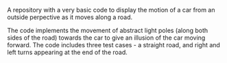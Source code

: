 A repository with a very basic code to display the motion of a car from an outside perpective as it moves along a road. 

The code implements the movement of abstract light poles (along both sides of the road) towards the car to give an illusion of the car moving forward. The code includes three test cases - a straight road, and right and left turns appearing at the end of the road.